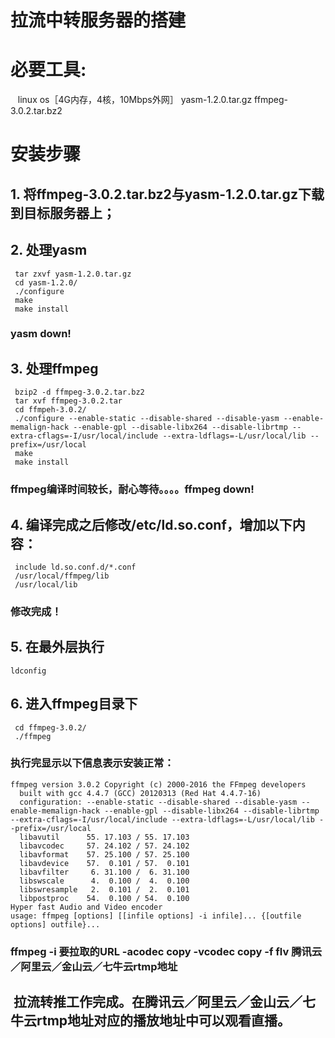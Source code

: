 # 拉流中转服务器的搭建
# 必要工具:
    linux os［4G内存，4核，10Mbps外网］
    yasm-1.2.0.tar.gz
    ffmpeg-3.0.2.tar.bz2
# 安装步骤
## 1. 将ffmpeg-3.0.2.tar.bz2与yasm-1.2.0.tar.gz下载到目标服务器上；
## 2. 处理yasm
```
 tar zxvf yasm-1.2.0.tar.gz
 cd yasm-1.2.0/
 ./configure
 make
 make install
```
### yasm down!
## 3. 处理ffmpeg
```
 bzip2 -d ffmpeg-3.0.2.tar.bz2
 tar xvf ffmpeg-3.0.2.tar
 cd ffmpeh-3.0.2/
 ./configure --enable-static --disable-shared --disable-yasm --enable-memalign-hack --enable-gpl --disable-libx264 --disable-librtmp --extra-cflags=-I/usr/local/include --extra-ldflags=-L/usr/local/lib --prefix=/usr/local
 make
 make install
```
### ffmpeg编译时间较长，耐心等待。。。。ffmpeg down!
## 4. 编译完成之后修改/etc/ld.so.conf，增加以下内容：
```
 include ld.so.conf.d/*.conf
 /usr/local/ffmpeg/lib
 /usr/local/lib
```
### 修改完成！
## 5. 在最外层执行
```
ldconfig
```
## 6. 进入ffmpeg目录下
```
 cd ffmpeg-3.0.2/
 ./ffmpeg
```
### 执行完显示以下信息表示安装正常：
```
ffmpeg version 3.0.2 Copyright (c) 2000-2016 the FFmpeg developers
  built with gcc 4.4.7 (GCC) 20120313 (Red Hat 4.4.7-16)
  configuration: --enable-static --disable-shared --disable-yasm --enable-memalign-hack --enable-gpl --disable-libx264 --disable-librtmp --extra-cflags=-I/usr/local/include --extra-ldflags=-L/usr/local/lib --prefix=/usr/local
  libavutil      55. 17.103 / 55. 17.103
  libavcodec     57. 24.102 / 57. 24.102
  libavformat    57. 25.100 / 57. 25.100
  libavdevice    57.  0.101 / 57.  0.101
  libavfilter     6. 31.100 /  6. 31.100
  libswscale      4.  0.100 /  4.  0.100
  libswresample   2.  0.101 /  2.  0.101
  libpostproc    54.  0.100 / 54.  0.100
Hyper fast Audio and Video encoder
usage: ffmpeg [options] [[infile options] -i infile]... {[outfile options] outfile}...
```
### ffmpeg -i 要拉取的URL -acodec copy -vcodec copy -f flv 腾讯云／阿里云／金山云／七牛云rtmp地址
##  拉流转推工作完成。在腾讯云／阿里云／金山云／七牛云rtmp地址对应的播放地址中可以观看直播。
